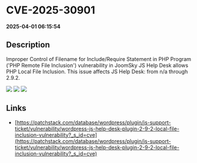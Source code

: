 # CVE-2025-30901

**2025-04-01 06:15:54**

## Description
Improper Control of Filename for Include/Require Statement in PHP Program ('PHP Remote File Inclusion') vulnerability in JoomSky JS Help Desk allows PHP Local File Inclusion. This issue affects JS Help Desk: from n/a through 2.9.2.

![](https://img.shields.io/static/v1?label=Score&message=8.1&color=red)
![](https://img.shields.io/static/v1?label=Severity&message=HIGH&color=red)
![](https://img.shields.io/static/v1?label=CWE&message=RFI&color=green)

## Links
- [https://patchstack.com/database/wordpress/plugin/js-support-ticket/vulnerability/wordpress-js-help-desk-plugin-2-9-2-local-file-inclusion-vulnerability?_s_id=cve](https://patchstack.com/database/wordpress/plugin/js-support-ticket/vulnerability/wordpress-js-help-desk-plugin-2-9-2-local-file-inclusion-vulnerability?_s_id=cve)
